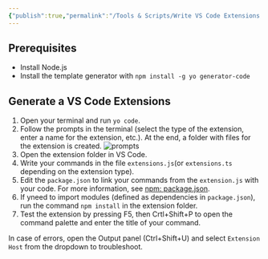 ```yaml
---
{"publish":true,"permalink":"/Tools & Scripts/Write VS Code Extensions.md","cssclasses":""}
---
```


## Prerequisites

- Install Node.js
- Install the template generator with `npm install -g yo generator-code`

## Generate a VS Code Extensions

1. Open your terminal and run `yo code`. 
2. Follow the prompts in the terminal (select the type of the extension, enter a name for the extension, etc.). At the end, a folder with files for the extension is created. ![prompts](https://www.freecodecamp.org/news/content/images/2020/06/Screenshot-from-2020-05-26-23-07-28.png)
3. Open the extension folder in VS Code.
4. Write your commands in the file `extensions.js`(or `extensions.ts` depending on the extension type).
5. Edit the `package.json` to link your commands from the `extension.js` with your code. For more information, see [npm: package.json](https://docs.npmjs.com/cli/v11/configuring-npm/package-json).
6. If yneed to import modules (defined as dependencies in `package.json`), run the command `npm install` in the extension folder.
7. Test the extension by pressing F5, then Crtl+Shift+P to open the command palette and enter the title of your command.

In case of errors, open the Output panel (Ctrl+Shift+U) and select `Extension Host` from the dropdown to troubleshoot.